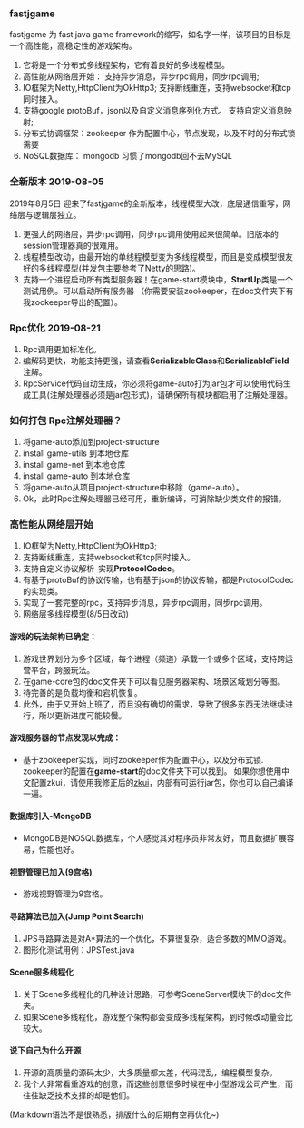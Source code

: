 ### fastjgame
fastjgame 为 fast java game framework的缩写，如名字一样，该项目的目标是一个高性能，高稳定性的游戏架构。  
1. 它将是一个分布式多线程架构，它有着良好的多线程模型。  
2. 高性能从网络层开始： 支持异步消息，异步rpc调用，同步rpc调用;  
3. IO框架为Netty,HttpClient为OkHttp3; 支持断线重连，支持websocket和tcp同时接入。 
4. 支持google protoBuf，json以及自定义消息序列化方式。 支持自定义消息映射;  
5. 分布式协调框架：zookeeper 作为配置中心，节点发现，以及不时的分布式锁需要  
6. NoSQL数据库： mongodb 习惯了mongodb回不去MySQL

### 全新版本 2019-08-05
2019年8月5日 迎来了fastjgame的全新版本，线程模型大改，底层通信重写，网络层与逻辑层独立。
1. 更强大的网络层，异步rpc调用，同步rpc调用使用起来很简单。旧版本的session管理器真的很难用。
2. 线程模型改动，由最开始的单线程模型变为多线程模型，而且是变成模型很友好的多线程模型(并发包主要参考了Netty的思路)。
3. 支持一个进程启动所有类型服务器！在game-start模块中，**StartUp**类是一个测试用例。可以启动所有服务器
   （你需要安装zookeeper，在doc文件夹下有我zookeeper导出的配置）。

### Rpc优化 2019-08-21
1. Rpc调用更加标准化。
2. 编解码更快，功能支持更强，请查看**SerializableClass**和**SerializableField**注解。
3. RpcService代码自动生成，你必须将game-auto打为jar包才可以使用代码生成工具(注解处理器必须是jar包形式)，请确保所有模块都启用了注解处理器。

### 如何打包 Rpc注解处理器？
1. 将game-auto添加到project-structure
2. install game-utils 到本地仓库
3. install game-net 到本地仓库
4. install game-auto 到本地仓库
5. 将game-auto从项目project-structure中移除（game-auto）。
6. Ok，此时Rpc注解处理器已经可用，重新编译，可消除缺少类文件的报错。

### 高性能从网络层开始  
1. IO框架为Netty,HttpClient为OkHttp3;   
2. 支持断线重连，支持websocket和tcp同时接入。  
3. 支持自定义协议解析-实现**ProtocolCodec**。
4. 有基于protoBuf的协议传输，也有基于json的协议传输，都是ProtocolCodec的实现类。
5. 实现了一套完整的rpc，支持异步消息，异步rpc调用，同步rpc调用。
6. 网络层多线程模型(8/5日改动)

#### 游戏的玩法架构已确定：  
1. 游戏世界划分为多个区域，每个进程（频道）承载一个或多个区域，支持跨运营平台，跨服玩法。  
2. 在game-core包的doc文件夹下可以看见服务器架构、场景区域划分等图。  
3. 待完善的是负载均衡和宕机恢复。
4. 此外，由于又开始上班了，而且没有确切的需求，导致了很多东西无法继续进行，所以更新进度可能较慢。

#### 游戏服务器的节点发现以完成：
* 基于zookeeper实现，同时zookeeper作为配置中心，以及分布式锁.  
  zookeeper的配置在**game-start**的doc文件夹下可以找到。
  如果你想使用中文配置zkui，请使用我修正后的[zkui](https://github.com/hl845740757/zkui)，内部有可运行jar包，你也可以自己编译一遍。

#### 数据库引入-MongoDB  
* MongoDB是NOSQL数据库，个人感觉其对程序员非常友好，而且数据扩展容易，性能也好。

#### 视野管理已加入(9宫格)
* 游戏视野管理为9宫格。

#### 寻路算法已加入(Jump Point Search)
1. JPS寻路算法是对A*算法的一个优化，不算很复杂，适合多数的MMO游戏。
2. 图形化测试用例：JPSTest.java  

#### Scene服多线程化
1. 关于Scene多线程化的几种设计思路，可参考SceneServer模块下的doc文件夹。
2. 如果Scene多线程化，游戏整个架构都会变成多线程架构，到时候改动量会比较大。  

#### 说下自己为什么开源
1. 开源的高质量的源码太少，大多质量都太差，代码混乱，编程模型复杂。
2. 我个人非常看重游戏的创意，而这些创意很多时候在中小型游戏公司产生，而往往缺乏技术支撑的却是他们。

(Markdown语法不是很熟悉，排版什么的后期有空再优化~)
